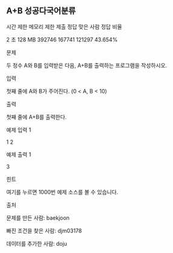 ## A+B 성공다국어분류

시간 제한	메모리 제한	제출	정답	맞은 사람	정답 비율

2 초	128 MB	392746	167741	121297	43.654%

문제

두 정수 A와 B를 입력받은 다음, A+B를 출력하는 프로그램을 작성하시오.

입력

첫째 줄에 A와 B가 주어진다. (0 < A, B < 10)

출력

첫째 줄에 A+B를 출력한다.

예제 입력 1

1 2

예제 출력 1

3

힌트

여기를 누르면 1000번 예제 소스를 볼 수 있습니다.



출처

문제를 만든 사람: baekjoon

빠진 조건을 찾은 사람: djm03178

데이터를 추가한 사람: doju
